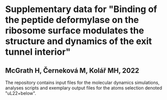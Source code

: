 # Supplementary data for "Binding of the peptide deformylase on the ribosome surface modulates the structure and dynamics of the exit tunnel interior" 

## McGrath H, Černeková M, Kolář MH, 2022

The repository contains input files for the molecular dynamics simulations, analyses scripts and exemplary output files for the atoms selection denoted "uL22+below".
